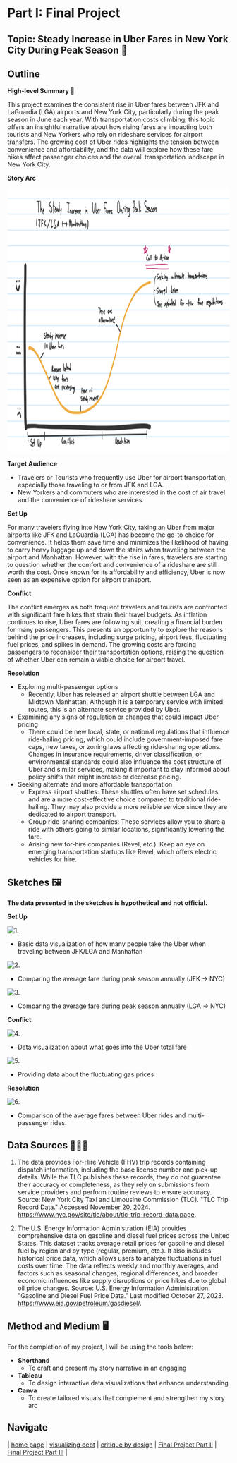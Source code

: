 ---
---

# Part I: Final Project


## Topic: Steady Increase in Uber Fares in New York City During Peak Season 🚕
## Outline

**High-level Summary 📝**

This project examines the consistent rise in Uber fares between JFK and LaGuardia (LGA) airports and New York City, particularly during the peak season in June each year. With transportation costs climbing, this topic offers an insightful narrative about how rising fares are impacting both tourists and New Yorkers who rely on rideshare services for airport transfers. The growing cost of Uber rides highlights the tension between convenience and affordability, and the data will explore how these fare hikes affect passenger choices and the overall transportation landscape in New York City.


**Story Arc**

<p align="center">
<img src="story.jpeg" height=600>
</p> 


**Target Audience**

- Travelers or Tourists who frequently use Uber for airport transportation, especially those traveling to or from JFK and LGA.
- New Yorkers and commuters who are interested in the cost of air travel and the convenience of rideshare services.

**Set Up**

For many travelers flying into New York City, taking an Uber from major airports like JFK and LaGuardia (LGA) has become the go-to choice for convenience. It helps them save time and minimizes the likelihood of having to carry heavy luggage up and down the stairs when traveling between the airport and Manhattan. However, with the rise in fares, travelers are starting to question whether the comfort and convenience of a rideshare are still worth the cost. Once known for its affordability and efficiency, Uber is now seen as an expensive option for airport transport.

**Conflict**

The conflict emerges as both frequent travelers and tourists are confronted with significant fare hikes that strain their travel budgets. As inflation continues to rise, Uber fares are following suit, creating a financial burden for many passengers. This presents an opportunity to explore the reasons behind the price increases, including surge pricing, airport fees, fluctuating fuel prices, and spikes in demand. The growing costs are forcing passengers to reconsider their transportation options, raising the question of whether Uber can remain a viable choice for airport travel.

**Resolution**

- Exploring multi-passenger options
  - Recently, Uber has released an airport shuttle between LGA and Midtown Manhattan. Although it is a temporary service with limited routes, this is an alternate service provided by Uber.
- Examining any signs of regulation or changes that could impact Uber pricing
  - There could be new local, state, or national regulations that influence ride-hailing pricing, which could include government-imposed fare caps, new taxes, or zoning laws affecting ride-sharing operations. Changes in insurance requirements, driver classification, or environmental standards could also influence the cost structure of Uber and similar services, making it important to stay informed about policy shifts that might increase or decrease pricing.
- Seeking alternate and more affordable transportation
  - Express airport shuttles: These shuttles often have set schedules and are a more cost-effective choice compared to traditional ride-hailing. They may also provide a more reliable service since they are dedicated to airport transport.
  - Group ride-sharing companies: These services allow you to share a ride with others going to similar locations, significantly lowering the fare.
  - Arising new for-hire companies (Revel, etc.): Keep an eye on emerging transportation startups like Revel, which offers electric vehicles for hire.


## Sketches 🖼️

**The data presented in the sketches is hypothetical and not official.**

**Set Up**


![1.](https://celerysally.github.io/portfolio/2.5.jpeg)

- Basic data visualization of how many people take the Uber when traveling between JFK/LGA and Manhattan

![2.](https://celerysally.github.io/portfolio/jfk.jpeg)

- Comparing the average fare during peak season annually (JFK -> NYC)

![3.](https://celerysally.github.io/portfolio/lga.jpeg)

- Comparing the average fare during peak season annually (LGA -> NYC)


**Conflict**


![4.](https://celerysally.github.io/portfolio/car.jpeg)

- Data visualization about what goes into the Uber total fare

![5.](https://celerysally.github.io/portfolio/gas.jpeg)

- Providing data about the fluctuating gas prices


**Resolution**

![6.](https://celerysally.github.io/portfolio/compare.jpeg)

- Comparison of the average fares between Uber rides and multi-passenger rides.



## Data Sources 💁🏻‍♀️

1. The data provides For-Hire Vehicle (FHV) trip records containing dispatch information, including the base license number and pick-up details. While the TLC publishes these records, they do not guarantee their accuracy or completeness, as they rely on submissions from service providers and perform routine reviews to ensure accuracy.
Source: New York City Taxi and Limousine Commission (TLC). "TLC Trip Record Data." Accessed November 20, 2024. https://www.nyc.gov/site/tlc/about/tlc-trip-record-data.page.

2. The U.S. Energy Information Administration (EIA) provides comprehensive data on gasoline and diesel fuel prices across the United States. This dataset tracks average retail prices for gasoline and diesel fuel by region and by type (regular, premium, etc.). It also includes historical price data, which allows users to analyze fluctuations in fuel costs over time. The data reflects weekly and monthly averages, and factors such as seasonal changes, regional differences, and broader economic influences like supply disruptions or price hikes due to global oil price changes.
Source: U.S. Energy Information Administration. "Gasoline and Diesel Fuel Price Data." Last modified October 27, 2023. https://www.eia.gov/petroleum/gasdiesel/.



## Method and Medium 🖥️

For the completion of my project, I will be using the tools below:
- **Shorthand**
  - To craft and present my story narrative in an engaging
- **Tableau**
  - To design interactive data visualizations that enhance understanding
- **Canva**
  - To create tailored visuals that complement and strengthen my story arc
 
## Navigate 
| [home page](https://celerysally.github.io/portfolio/) | [visualizing debt](https://celerysally.github.io/portfolio/visualizing_debt.html) | [critique by design](https://celerysally.github.io/portfolio/critique_by_design.html) | [Final Project Part II](https://celerysally.github.io/portfolio/part2.html) | [Final Project Part III](https://celerysally.github.io/portfolio/part3.html) |
